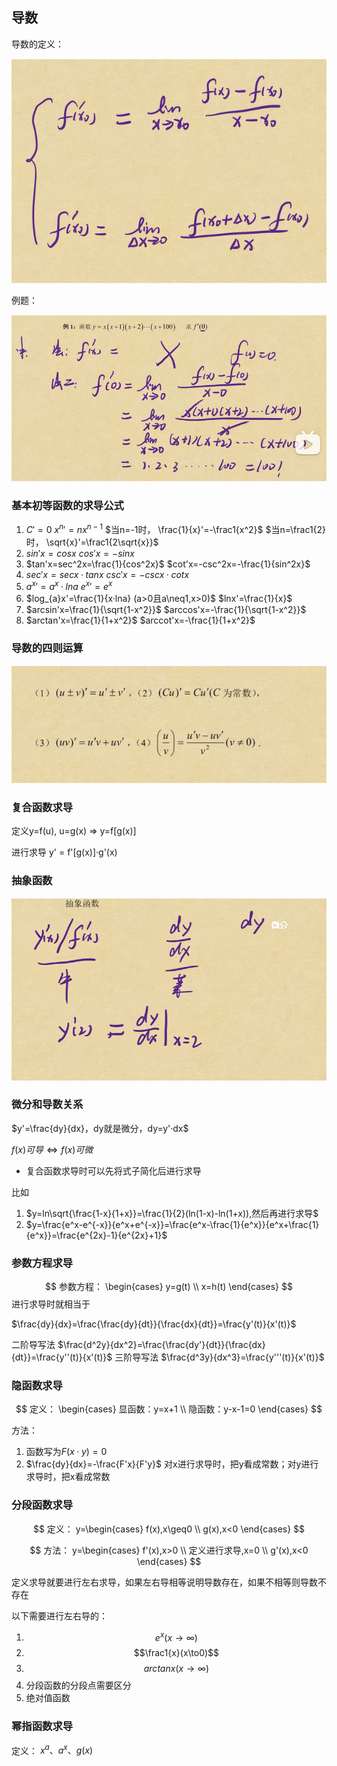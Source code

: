 ## 导数

导数的定义：

![upgit_20221009_1665300270.png](https://raw.githubusercontent.com/elfecho/upgit-pic/master/2022/10/upgit_20221009_1665300270.png)



例题：

![upgit_20221009_1665300786.png](https://raw.githubusercontent.com/elfecho/upgit-pic/master/2022/10/upgit_20221009_1665300786.png)

### 基本初等函数的求导公式

1. $C'=0$
    ${x^{n}}' = nx^{n-1}$
	$当n=-1时， \frac{1}{x}'=-\frac1{x^2}$
	$当n=\frac1{2}时， \sqrt{x}'=\frac1{2\sqrt{x}}$
2. $sin'x=cosx$      $cos'x=-sinx$
3. $tan'x=sec^2x=\frac{1}{cos^2x}$      $cot'x=-csc^2x=-\frac{1}{sin^2x}$
4. $sec'x=secx·tanx$    $csc'x=-cscx·cotx$
5. ${a^x}'=a^x·lna$      ${e^x}'=e^x$
6. $log_{a}x'=\frac{1}{x·lna}  (a>0且a\neq1,x>0)$      $lnx'=\frac{1}{x}$
7. $arcsin'x=\frac{1}{\sqrt{1-x^2}}$      $arccos'x=-\frac{1}{\sqrt{1-x^2}}$
8. $arctan'x=\frac{1}{1+x^2}$       $arccot'x=-\frac{1}{1+x^2}$


### 导数的四则运算

![upgit_20221009_1665308502.png](https://raw.githubusercontent.com/elfecho/upgit-pic/master/2022/10/upgit_20221009_1665308502.png)


### 复合函数求导

定义y=f(u), u=g(x)  =>  y=f[g(x)]

进行求导 y' = f'[g(x)]·g'(x)

### 抽象函数

![upgit_20221010_1665395063.png](https://raw.githubusercontent.com/elfecho/upgit-pic/master/2022/10/upgit_20221010_1665395063.png)


### 微分和导数关系

$y'=\frac{dy}{dx}，dy就是微分，dy=y'·dx$

$f(x)可导\Leftrightarrow f(x)可微$

- 复合函数求导时可以先将式子简化后进行求导

比如
1. $y=ln\sqrt{\frac{1-x}{1+x}}=\frac{1}{2}(ln(1-x)-ln(1+x)),然后再进行求导$
2. $y=\frac{e^x-e^{-x}}{e^x+e^{-x}}=\frac{e^x-\frac{1}{e^x}}{e^x+\frac{1}{e^x}}=\frac{e^{2x}-1}{e^{2x}+1}$


### 参数方程求导

$$
参数方程： \begin{cases} y=g(t) 
\\ x=h(t) \end{cases}
$$
进行求导时就相当于

$\frac{dy}{dx}=\frac{\frac{dy}{dt}}{\frac{dx}{dt}}=\frac{y'(t)}{x'(t)}$

二阶导写法 $\frac{d^2y}{dx^2}=\frac{\frac{dy'}{dt}}{\frac{dx}{dt}}=\frac{y''(t)}{x'(t)}$
三阶导写法 $\frac{d^3y}{dx^3}=\frac{y'''(t)}{x'(t)}$

### 隐函数求导

$$
定义： \begin{cases} 显函数：y=x+1  
\\ 隐函数：y-x-1=0  \end{cases}
$$


方法：
1. 函数写为$F(x·y)=0$
2. $\frac{dy}{dx}=-\frac{F'x}{F'y}$ 对x进行求导时，把y看成常数；对y进行求导时，把x看成常数

### 分段函数求导

$$
定义： y=\begin{cases} f(x),x\geq0  
\\ g(x),x<0  \end{cases}
$$

$$
方法： y=\begin{cases} f'(x),x>0  
\\ 定义进行求导,x=0
\\ g'(x),x<0 \end{cases}
$$

定义求导就要进行左右求导，如果左右导相等说明导数存在，如果不相等则导数不存在

以下需要进行左右导的：
1. $$e^x(x\to∞)$$
2. $$\frac1{x}(x\to0)$$
3. $$arctanx(x\to∞)$$
4. 分段函数的分段点需要区分
5. 绝对值函数

### 幂指函数求导

定义： $x^a、a^x、g(x)^{}$